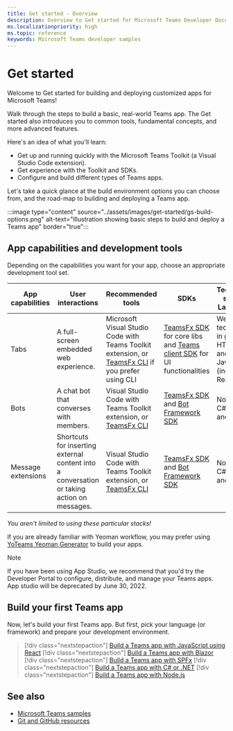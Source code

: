 ```yaml
---
title: Get started - Overview
description: Overview to Get started for Microsoft Teams Developer Documentation
ms.localizationpriority: high
ms.topic: reference
keywords: Microsoft Teams developer samples
---
```

# Get started

Welcome to Get started for building and deploying customized apps for Microsoft Teams!

Walk through the steps to build a basic, real-world Teams app. The Get started also introduces you to common tools, fundamental concepts, and more advanced features.

Here's an idea of what you'll learn:

- Get up and running quickly with the Microsoft Teams Toolkit (a Visual Studio Code extension).
- Get experience with the Toolkit and SDKs.
- Configure and build different types of Teams apps.

Let's take a quick glance at the build environment options you can choose from, and the road-map to building and deploying a Teams app.

:::image type="content" source="../assets/images/get-started/gs-build-options.png" alt-text="Illustration showing basic steps to build and deploy a Teams app" border="true":::

## App capabilities and development tools

Depending on the capabilities you want for your app, choose an appropriate development tool set.

| App capabilities | User interactions | Recommended tools | SDKs | Technology stacks / Languages |
|--------|-------------|--------|--------|--------|
| Tabs | A full-screen embedded web experience. | Microsoft Visual Studio Code with Teams Toolkit extension, or [TeamsFx CLI](https://github.com/OfficeDev/TeamsFx/blob/dev/docs/cli/user-manual.md) if you prefer using CLI | [TeamsFx SDK](/javascript/api/@microsoft/teamsfx/?view=msteams-client-js-latest&preserve-view=true) for core libs and [Teams client SDK](/javascript/api/overview/msteams-client?view=msteams-client-js-latest&preserve-view=true) for UI functionalities | Web technology in general, HTML, CSS, and JavaScript (incl. React). |
| Bots | A chat bot that converses with members. | Visual Studio Code with Teams Toolkit extension, or [TeamsFx CLI](https://github.com/OfficeDev/TeamsFx/blob/dev/docs/cli/user-manual.md) | [TeamsFx SDK](/javascript/api/@microsoft/teamsfx/?view=msteams-client-js-latest&preserve-view=true) and [Bot Framework SDK](https://dev.botframework.com/) | Node.js, C#, Java, and Python. |
| Message extensions | Shortcuts for inserting external content into a conversation or taking action on messages. | Visual Studio Code with Teams Toolkit extension, or [TeamsFx CLI](https://github.com/OfficeDev/TeamsFx/blob/dev/docs/cli/user-manual.md) | [TeamsFx SDK](/javascript/api/@microsoft/teamsfx/?view=msteams-client-js-latest&preserve-view=true) and [Bot Framework SDK](https://dev.botframework.com/) | Node.js, C#, Java, and Python. |

*You aren't limited to using these particular stacks!*

If you are already familiar with Yeoman workflow, you may prefer using [YoTeams Yeoman Generator](https://github.com/pnp/generator-teams/blob/master/docs/docs/tutorials/build-your-first-microsoft-teams-app.md) to build your apps.

> [!NOTE]
> If you have been using App Studio, we recommend that you'd try the Developer Portal to configure, distribute, and manage your Teams apps. <br> App studio will be deprecated by June 30, 2022.

## Build your first Teams app

Now, let's build your first Teams app. But first, pick your language (or framework) and prepare your development environment.

> [!div class="nextstepaction"]
> [Build a Teams app with JavaScript using React](../sbs-gs-javascript.yml)
> [!div class="nextstepaction"]
> [Build a Teams app with Blazor](../sbs-gs-blazorupdate.yml)
> [!div class="nextstepaction"]
> [Build a Teams app with SPFx](../sbs-gs-spfx.yml)
> [!div class="nextstepaction"]
> [Build a Teams app with C# or .NET](../sbs-gs-csharp.yml)
> [!div class="nextstepaction"]
> [Build a Teams app with Node.js](../sbs-gs-nodejs.yml)

## See also

* [Microsoft Teams samples](https://github.com/OfficeDev/Microsoft-Teams-Samples#microsoft-teams-samples)
* [Git and GitHub resources](/contribute/additional-resources)
